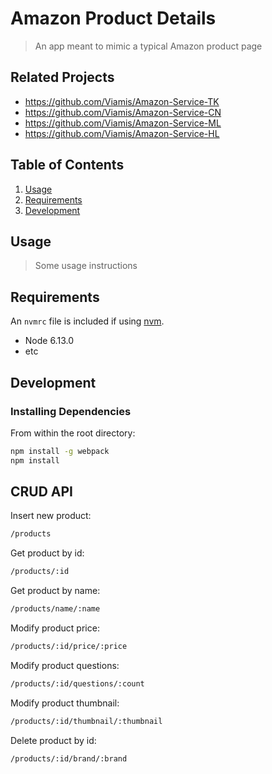 # Amazon Product Details 

> An app meant to mimic a typical Amazon product page

## Related Projects

  - https://github.com/Viamis/Amazon-Service-TK
  - https://github.com/Viamis/Amazon-Service-CN
  - https://github.com/Viamis/Amazon-Service-ML
  - https://github.com/Viamis/Amazon-Service-HL

## Table of Contents

1. [Usage](#Usage)
1. [Requirements](#requirements)
1. [Development](#development)

## Usage

> Some usage instructions

## Requirements

An `nvmrc` file is included if using [nvm](https://github.com/creationix/nvm).

- Node 6.13.0
- etc

## Development

### Installing Dependencies

From within the root directory:

```sh
npm install -g webpack
npm install
```

## CRUD API

Insert new product:
```sh
/products
````

Get product by id:
```sh
/products/:id
```

Get product by name:
```sh
/products/name/:name
```

Modify product price:
```sh
/products/:id/price/:price
```

Modify product questions:
```sh
/products/:id/questions/:count
```

Modify product thumbnail:
```sh
/products/:id/thumbnail/:thumbnail
```

Delete product by id:
```sh
/products/:id/brand/:brand
```

